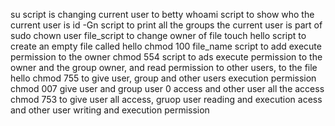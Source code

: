 su script is changing current user to betty
whoami script to show who the current user is
id -Gn script to print all the groups the current user is part of
sudo chown user file_script to change owner of file
touch hello script to create an empty file called hello
chmod 100 file_name script to add execute permission to the owner
chmod 554 script to ads execute permission to the owner and the group owner, and read permission to other users, to the file hello
chmod 755 to give user, group and other users execution permission
chmod 007 give user and group user 0 access and other user all the access
chmod 753 to give user all access, gruop user reading and execution acess and other user writing and execution permission
